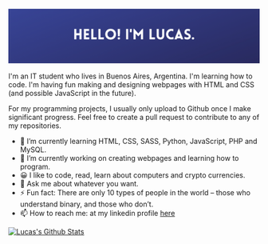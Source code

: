 ![Banner](https://raw.githubusercontent.com/lucasfarfa/lucasfarfa/master/profileavatarbanner.png)

I'm an IT student who lives in Buenos Aires, Argentina. I'm learning how to code. I'm having fun making and designing webpages with HTML and CSS (and possible JavaScript in the future).  

For my programming projects, I usually only upload to Github once I make significant progress. Feel free to create a pull request to contribute to any of my repositories.

- 🌱 I’m currently learning HTML, CSS, SASS, Python, JavaScript, PHP and MySQL.
- 🔭 I’m currently working on creating webpages and learning how to program.
- 😀 I like to code, read, learn about computers and crypto currencies.
- 💬 Ask me about whatever you want.
- ⚡ Fun fact: There are only 10 types of people in the world – those who understand binary, and those who don’t.
- 📫 How to reach me: at my linkedin profile <a href=https://www.linkedin.com/in/lucasfarfallini>here </a>

[![Lucas's Github Stats](https://github-readme-stats.vercel.app/api?username=lucasfarfa)](https://github.com/anuraghazra/github-readme-stats)

<!-- fork this if you want to have the github status  -->
